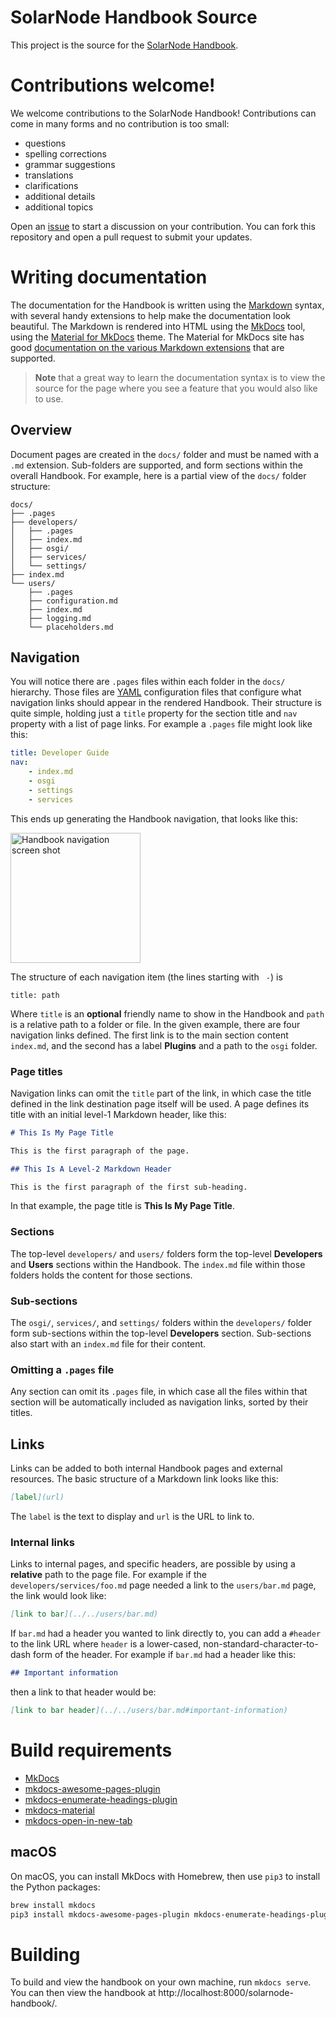 # SolarNode Handbook Source

This project is the source for the [SolarNode Handbook](https://solarnetwork.github.io/solarnode-handbook/).

# Contributions welcome!

We welcome contributions to the SolarNode Handbook! Contributions can come in many forms and no
contribution is too small:

 * questions
 * spelling corrections
 * grammar suggestions
 * translations
 * clarifications
 * additional details
 * additional topics

Open an [issue](https://github.com/SolarNetwork/solarnode-handbook/issues) to start a discussion
on your contribution. You can fork this repository and open a pull request to submit your updates.

# Writing documentation

The documentation for the Handbook is written using the [Markdown][md] syntax, with several handy
extensions to help make the documentation look beautiful. The Markdown is rendered into HTML using
the [MkDocs][mkdocs] tool, using the [Material for MkDocs][mkdocs-material] theme. The Material for
MkDocs site has good [documentation on the various Markdown
extensions](https://squidfunk.github.io/mkdocs-material/reference/) that are supported.

> **Note** that a great way to learn the documentation syntax is to view the source for the
> page where you see a feature that you would also like to use.

## Overview

Document pages are created in the `docs/` folder and must be named with a `.md` extension.
Sub-folders are supported, and form sections within the overall Handbook. For example, here is
a partial view of the `docs/` folder structure:

```
docs/
├── .pages
├── developers/
│   ├── .pages
│   ├── index.md
│   ├── osgi/
│   ├── services/
│   └── settings/
├── index.md
└── users/
    ├── .pages
    ├── configuration.md
    ├── index.md
    ├── logging.md
    └── placeholders.md
```

## Navigation

You will notice there are `.pages` files within each folder in the `docs/` hierarchy. Those files
are [YAML][yaml] configuration files that configure what navigation links should appear in the
rendered Handbook. Their structure is quite simple, holding just a `title` property for the section
title and  `nav` property with a list of page links. For example a `.pages` file might look like
this:

```yaml
title: Developer Guide
nav:
    - index.md
    - osgi
    - settings
    - services
```

This ends up generating the Handbook navigation, that looks like this:

<img alt="Handbook navigation screen shot" src="rsrc/nav-example.png" width="208">

The structure of each navigation item (the lines starting with `  - `) is

```
title: path
```

Where `title` is an **optional** friendly name to show in the Handbook and `path` is a relative path
to a folder or file. In the given example, there are four navigation links defined. The first link
is to the main section content `index.md`, and the second has a label **Plugins** and a path to the
`osgi` folder.

### Page titles

Navigation links can omit the `title` part of the link, in which case the title defined in the link
destination page itself will be used. A page defines its title with an initial level-1 Markdown header,
like this:

```markdown
# This Is My Page Title

This is the first paragraph of the page.

## This Is A Level-2 Markdown Header

This is the first paragraph of the first sub-heading.
```

In that example, the page title is **This Is My Page Title**.

### Sections

The top-level `developers/` and `users/` folders form the top-level **Developers** and **Users** sections
within the Handbook. The `index.md` file within those folders holds the content for those sections.

### Sub-sections

The `osgi/`, `services/`, and `settings/` folders within the `developers/` folder form sub-sections
within the top-level **Developers** section. Sub-sections also start with an `index.md` file for
their content.

### Omitting a `.pages` file

Any section can omit its `.pages` file, in which case all the files within that section will be
automatically included as navigation links, sorted by their titles.

## Links

Links can be added to both internal Handbook pages and external resources. The basic structure
of a Markdown link looks like this:

```markdown
[label](url)
```

The `label` is the text to display and `url` is the URL to link to.

### Internal links

Links to internal pages, and specific headers, are possible by using a **relative** path to
the page file. For example if the `developers/services/foo.md` page needed a link to the
`users/bar.md` page, the link would look like:

```markdown
[link to bar](../../users/bar.md)
```

If `bar.md` had a header you wanted to link directly to, you can add a `#header` to the link URL
where `header` is a lower-cased, non-standard-character-to-dash form of the header. For example
if `bar.md` had a header like this:

```markdown
## Important information
```

then a link to that header would be:

```markdown
[link to bar header](../../users/bar.md#important-information)
```


# Build requirements

 * [MkDocs][mkdocs]
 * [mkdocs-awesome-pages-plugin](https://github.com/lukasgeiter/mkdocs-awesome-pages-plugin)
 * [mkdocs-enumerate-headings-plugin](https://github.com/timvink/mkdocs-enumerate-headings-plugin)
 * [mkdocs-material][mkdocs-material]
 * [mkdocs-open-in-new-tab](https://github.com/JakubAndrysek/mkdocs-open-in-new-tab)


## macOS

On macOS, you can install MkDocs with Homebrew, then use `pip3` to install the
Python packages:

```sh
brew install mkdocs
pip3 install mkdocs-awesome-pages-plugin mkdocs-enumerate-headings-plugin mkdocs-material mkdocs-open-in-new-tab
```

# Building

To build and view the handbook on your own machine, run `mkdocs serve`. You can then view
the handbook at http://localhost:8000/solarnode-handbook/.

[md]: https://en.wikipedia.org/wiki/Markdown
[mkdocs]: https://github.com/mkdocs/mkdocs/
[mkdocs-material]: https://github.com/squidfunk/mkdocs-material
[yaml]: https://en.wikipedia.org/wiki/YAML
